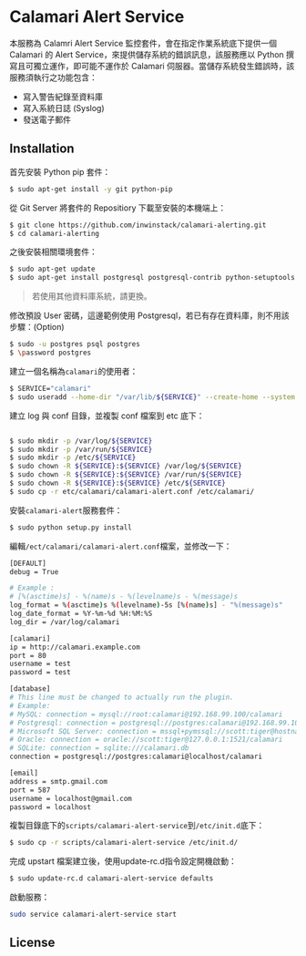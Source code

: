 # Calamari Alert Service 
本服務為 Calamri Alert Service 監控套件，會在指定作業系統底下提供一個 Calamari 的 Alert Service，來提供儲存系統的錯誤訊息，該服務應以 Python 撰寫且可獨立運作，即可能不運作於 Calamari 伺服器。當儲存系統發生錯誤時，該服務須執行之功能包含：
* 寫入警告紀錄至資料庫
* 寫入系統日誌 (Syslog)
* 發送電子郵件

Installation
------------
首先安裝 Python pip 套件：
```sh
$ sudo apt-get install -y git python-pip
```
從 Git Server 將套件的 Repositiory 下載至安裝的本機端上：
```sh
$ git clone https://github.com/inwinstack/calamari-alerting.git
$ cd calamari-alerting
```

之後安裝相關環境套件：
```sh
$ sudo apt-get update 
$ sudo apt-get install postgresql postgresql-contrib python-setuptools libpq-dev python-dev libmysqlclient-dev libxml2-dev libxslt1-dev -y 
```
> 若使用其他資料庫系統，請更換。


修改預設 User 密碼，這邊範例使用 Postgresql，若已有存在資料庫，則不用該步驟：(Option)
```sh
$ sudo -u postgres psql postgres
$ \password postgres
```

建立一個名稱為```calamari```的使用者：
```sh
$ SERVICE="calamari"
$ sudo useradd --home-dir "/var/lib/${SERVICE}" --create-home --system --shell /bin/false ${SERVICE}
```

建立 log 與 conf 目錄，並複製 conf 檔案到 etc 底下：
```sh

$ sudo mkdir -p /var/log/${SERVICE}
$ sudo mkdir -p /var/run/${SERVICE}
$ sudo mkdir -p /etc/${SERVICE}
$ sudo chown -R ${SERVICE}:${SERVICE} /var/log/${SERVICE}
$ sudo chown -R ${SERVICE}:${SERVICE} /var/run/${SERVICE}
$ sudo chown -R ${SERVICE}:${SERVICE} /etc/${SERVICE}
$ sudo cp -r etc/calamari/calamari-alert.conf /etc/calamari/
```

安裝```calamari-alert```服務套件：
```sh
$ sudo python setup.py install
```

編輯```/ect/calamari/calamari-alert.conf```檔案，並修改一下：
```sh
[DEFAULT]
debug = True

# Example :
# [%(asctime)s] - %(name)s - %(levelname)s - %(message)s
log_format = %(asctime)s %(levelname)-5s [%(name)s] - "%(message)s"
log_date_format = %Y-%m-%d %H:%M:%S
log_dir = /var/log/calamari

[calamari]
ip = http://calamari.example.com
port = 80
username = test
password = test

[database]
# This line must be changed to actually run the plugin.
# Example:
# MySQL: connection = mysql://root:calamari@192.168.99.100/calamari
# Postgresql: connection = postgresql://postgres:calamari@192.168.99.100/calamari
# Microsoft SQL Server: connection = mssql+pymssql://scott:tiger@hostname:port/calamari
# Oracle: connection = oracle://scott:tiger@127.0.0.1:1521/calamari
# SQLite: connection = sqlite:///calamari.db
connection = postgresql://postgres:calamari@localhost/calamari

[email]
address = smtp.gmail.com
port = 587
username = localhost@gmail.com
password = localhost
```

複製目錄底下的```scripts/calamari-alert-service```到```/etc/init.d```底下：
```sh
$ sudo cp -r scripts/calamari-alert-service /etc/init.d/
```
完成 upstart 檔案建立後，使用update-rc.d指令設定開機啟動：
```sh
$ sudo update-rc.d calamari-alert-service defaults
```

啟動服務：
```sh
sudo service calamari-alert-service start
```

License
-------